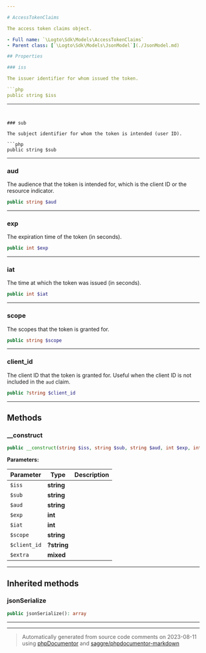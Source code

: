 ```yaml
---

# AccessTokenClaims

The access token claims object.

- Full name: `\Logto\Sdk\Models\AccessTokenClaims`
- Parent class: [`\Logto\Sdk\Models\JsonModel`](./JsonModel.md)

## Properties

### iss

The issuer identifier for whom issued the token.

```php
public string $iss
```

---
```


### sub

The subject identifier for whom the token is intended (user ID).

```php
public string $sub
```

---

### aud

The audience that the token is intended for, which is the client ID or the resource
indicator.

```php
public string $aud
```

---

### exp

The expiration time of the token (in seconds).

```php
public int $exp
```

---

### iat

The time at which the token was issued (in seconds).

```php
public int $iat
```

---

### scope

The scopes that the token is granted for.

```php
public string $scope
```

---

### client_id

The client ID that the token is granted for. Useful when the client ID is not
included in the `aud` claim.

```php
public ?string $client_id
```

---

## Methods

### \_\_construct

```php
public __construct(string $iss, string $sub, string $aud, int $exp, int $iat, string $scope, ?string $client_id = null, mixed $extra): mixed
```

**Parameters:**

| Parameter    | Type        | Description |
| ------------ | ----------- | ----------- |
| `$iss`       | **string**  |             |
| `$sub`       | **string**  |             |
| `$aud`       | **string**  |             |
| `$exp`       | **int**     |             |
| `$iat`       | **int**     |             |
| `$scope`     | **string**  |             |
| `$client_id` | **?string** |             |
| `$extra`     | **mixed**   |             |

---

## Inherited methods

### jsonSerialize

```php
public jsonSerialize(): array
```

---

---

> Automatically generated from source code comments on 2023-08-11 using [phpDocumentor](http://www.phpdoc.org/) and [saggre/phpdocumentor-markdown](https://github.com/Saggre/phpDocumentor-markdown)
